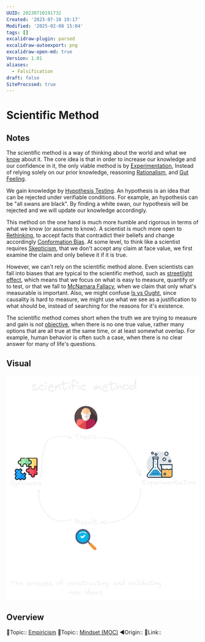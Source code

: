 ```yaml
---
UUID: 20230710191732
Created: '2023-07-10 19:17'
Modified: '2025-02-08 15:04'
tags: []
excalidraw-plugin: parsed
excalidraw-autoexport: png
excalidraw-open-md: true
Version: 1.01
aliases:
  - Falsification
draft: false
SiteProcssed: true
---
```


# Scientific Method

## Notes

The scientific method is a way of thinking about the world and what we [know](/notes/truth.md) about it. The core idea is that in order to increase our knowledge and our confidence in it, the only viable method is by [Experimentation](/notes/testing.md), Instead of relying solely on our prior knowledge, reasoning [Rationalism](/notes/rationalism.md), and [Gut Feeling](/notes/heuristics.md). 

We gain knowledge by [Hypothesis Testing](/notes/hypothesis-testing.md). An hypothesis is an idea that can be rejected under verifiable conditions. For example, an hypothesis can be "all swans are black". By finding a white swan, our hypothesis will be rejected and we will update our knowledge accordingly.

This method on the one hand is much more humble and rigorous in terms of what we know (or assume to know). A scientist is much more open to [Rethinking](/notes/rethinking.md), to accept facts that contradict their beliefs and change accordingly [Conformation Bias](/notes/conformation-bias.md). At some level, to think like a scientist requires [Skepticism](/notes/critical-thinking.md), that we don't accept any claim at face value, we first examine the claim and only believe it if it is true.

However, we can't rely on the scientific method alone. Even scientists can fall into biases that are typical to the scientific method, such as [streetlight effect](/notes/streetlight-effect.md), which means that we focus on what is easy to measure, quantify or to test, or that we fall to [McNamara Fallacy](/notes/mcnamara-fallacy.md), when we claim that only what's measurable is important. Also, we might confuse [Is vs Ought](/notes/is-vs-ought.md), since causality is hard to measure, we might use what we see as a justification to what should be, instead of searching for the reasons for it's existence.

The scientific method comes short when the truth we are trying to measure and gain is not [objective](/notes/objectivism.md), when there is no one true value, rather many options that are all true at the same time, or at least somewhat overlap. For example, human behavior is often such a case, when there is no clear answer for many of life's questions.

## Visual

![scientific method.webp](/notes/scientific-method.webp)

## Overview
🔼Topic:: [Empiricism](/notes/empiricism.md)
🔼Topic:: [Mindset (MOC)](/mocs/mindset-moc.md)
◀Origin::
🔗Link::

